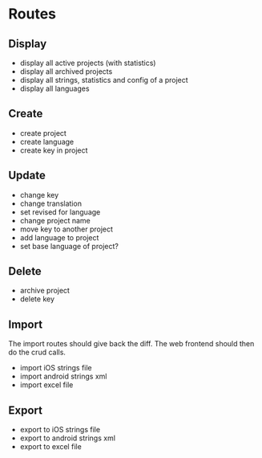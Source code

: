 # Routes

## Display

* display all active projects (with statistics)
* display all archived projects
* display all strings, statistics and config of a project
* display all languages

## Create

* create project
* create language
* create key in project

## Update

* change key 
* change translation
* set revised for language
* change project name
* move key to another project
* add language to project
* set base language of project?

## Delete

* archive project
* delete key

## Import

The import routes should give back the diff. The web frontend should then do the crud calls.

* import iOS strings file
* import android strings xml
* import excel file

## Export

* export to iOS strings file
* export to android strings xml
* export to excel file
